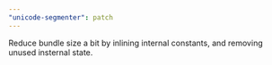```yaml
---
"unicode-segmenter": patch
---
```


Reduce bundle size a bit by inlining internal constants, and removing unused insternal state.
